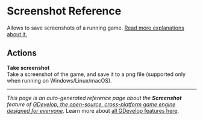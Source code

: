 # Screenshot Reference

Allows to save screenshots of a running game. [Read more explanations about it.](/gdevelop5/all-features/screenshot)

## Actions

**Take screenshot**  
Take a screenshot of the game, and save it to a png file (supported only when running on Windows/Linux/macOS).



---
*This page is an auto-generated reference page about the **Screenshot** feature of [GDevelop, the open-source, cross-platform game engine designed for everyone](https://gdevelop.io/).* Learn more about [all GDevelop features here](/gdevelop5/all-features).
